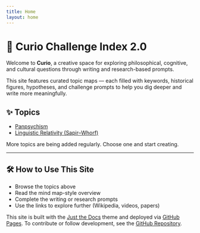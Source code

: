 ```yaml
---
title: Home
layout: home
---
```


# 🧭 Curio Challenge Index 2.0

Welcome to **Curio**, a creative space for exploring philosophical, cognitive, and cultural questions through writing and research-based prompts.

This site features curated topic maps — each filled with keywords, historical figures, hypotheses, and challenge prompts to help you dig deeper and write more meaningfully.

## ✨ Topics

- [Panpsychism](panpsychism)
- [Linguistic Relativity (Sapir–Whorf)](sapir-whorf)

More topics are being added regularly. Choose one and start creating.

---

## 🛠️ How to Use This Site

- Browse the topics above
- Read the mind map-style overview
- Complete the writing or research prompts
- Use the links to explore further (Wikipedia, videos, papers)

This site is built with the [Just the Docs] theme and deployed via [GitHub Pages]. To contribute or follow development, see the [GitHub Repository](https://github.com/GrumpsCat/curioapp).

[Just the Docs]: https://just-the-docs.github.io/just-the-docs/
[GitHub Pages]: https://pages.github.com/
